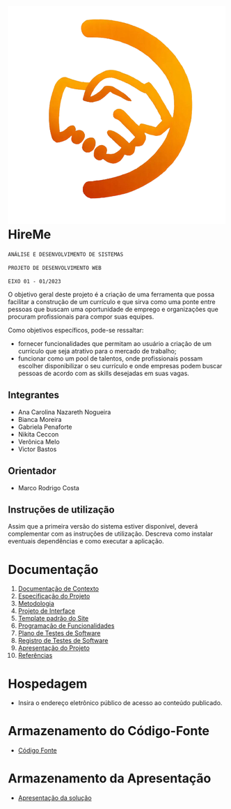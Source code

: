 
# <img src="./docs/img/handshake_transparente.png"> HireMe

`ANÁLISE E DESENVOLVIMENTO DE SISTEMAS`

`PROJETO DE DESENVOLVIMENTO WEB`

`EIXO 01 - 01/2023`

O objetivo geral deste projeto é a criação de uma ferramenta que possa facilitar a construção de um currículo e que sirva como uma ponte entre pessoas que buscam uma oportunidade de emprego e organizações que procuram profissionais para compor suas equipes.  

Como objetivos específicos, pode-se ressaltar: 
- fornecer funcionalidades que permitam ao usuário a criação de um currículo que seja atrativo para o mercado de trabalho; 
- funcionar como um pool de talentos, onde profissionais possam escolher disponibilizar o seu currículo e onde empresas podem buscar pessoas de acordo com as skills desejadas em suas vagas.

## Integrantes

* Ana Carolina Nazareth Nogueira
* Bianca Moreira
* Gabriela Penaforte
* Nikita Ceccon
* Verônica Melo
* Victor Bastos

## Orientador

* Marco Rodrigo Costa

## Instruções de utilização

Assim que a primeira versão do sistema estiver disponível, deverá complementar com as instruções de utilização. Descreva como instalar eventuais dependências e como executar a aplicação.

# Documentação

<ol>
<li><a href="docs/01-Documentação de Contexto.md"> Documentação de Contexto</a></li>
<li><a href="docs/02-Especificação do Projeto.md"> Especificação do Projeto</a></li>
<li><a href="docs/03-Metodologia.md"> Metodologia</a></li>
<li><a href="docs/04-Projeto de Interface.md"> Projeto de Interface</a></li>
<li><a href="docs/05-Template padrão do Site.md"> Template padrão do Site</a></li>
<li><a href="docs/06-Programação de Funcionalidades.md"> Programação de Funcionalidades</a></li>
<li><a href="docs/07-Plano de Testes de Software.md"> Plano de Testes de Software</a></li>
<li><a href="docs/08-Registro de Testes de Software.md"> Registro de Testes de Software</a></li>
<li><a href="docs/09-Apresentação do Projeto.md"> Apresentação do Projeto</a></li>
<li><a href="docs/10-Referências.md"> Referências</a></li>
</ol>

# Hospedagem

* Insira o endereço eletrônico público de acesso ao conteúdo publicado. 

# Armazenamento do Código-Fonte

* <a href="src/README.md">Código Fonte</a>

# Armazenamento da Apresentação

* <a href="presentation/README.md">Apresentação da solução</a>
